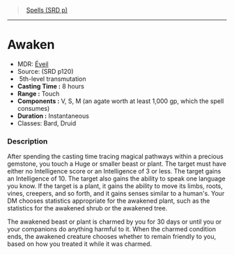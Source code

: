 ﻿---
!SpellItem
Name: Awaken
AltName: '[Éveil](hd_spells_eveil.md)'
Type: transmutation
Level: 5
CastingTime: 8 hours
Range: Touch
Components: V, S, M (an agate worth at least 1,000 gp, which the spell consumes)
Duration: Instantaneous
Classes: Bard, Druid
Family: SpellVO
Source: (SRD p120)
Id: spells_vo.md#awaken
ParentLink: spells_vo.md#spells-srd-p
ParentName: Spells (SRD p)
NameLevel: 1
Attributes:
  Name: Awaken
  Markdown: >+
    # <!--Name-->Awaken<!--/Name-->


    - MDR: <!--AltName-->[Éveil](hd_spells_eveil.md)<!--/AltName-->

    - Source: <!--Source-->(SRD p120)<!--/Source-->

    -  <!--Level-->5<!--/Level-->th-level <!--Type-->transmutation<!--/Type-->

    - **Casting Time :** <!--CastingTime-->8 hours<!--/CastingTime-->

    - **Range :** <!--Range-->Touch<!--/Range-->

    - **Components :** <!--Components-->V, S, M (an agate worth at least 1,000 gp, which the spell consumes)<!--/Components-->

    - **Duration :** <!--Duration-->Instantaneous<!--/Duration-->

    - Classes: <!--Classes-->Bard, Druid<!--/Classes-->


    ### Description


    After spending the casting time tracing magical pathways within a precious gemstone, you touch a Huge or smaller beast or plant. The target must have either no Intelligence score or an Intelligence of 3 or less. The target gains an Intelligence of 10. The target also gains the ability to speak one language you know. If the target is a plant, it gains the ability to move its limbs, roots, vines, creepers, and so forth, and it gains senses similar to a human's. Your DM chooses statistics appropriate for the awakened plant, such as the statistics for the awakened shrub or the awakened tree.


    The awakened beast or plant is charmed by you for 30 days or until you or your companions do anything harmful to it. When the charmed condition ends, the awakened creature chooses whether to remain friendly to you, based on how you treated it while it was charmed.

  AltName: '[Éveil](hd_spells_eveil.md)'
  Source: (SRD p120)
  Level: 5
  Type: transmutation
  CastingTime: 8 hours
  Range: Touch
  Components: V, S, M (an agate worth at least 1,000 gp, which the spell consumes)
  Duration: Instantaneous
  Classes: Bard, Druid
AttributesDictionary: >+
  Name: Awaken

  Markdown: >+

    # <!--Name-->Awaken<!--/Name-->





    - MDR: <!--AltName-->[Éveil](hd_spells_eveil.md)<!--/AltName-->



    - Source: <!--Source-->(SRD p120)<!--/Source-->



    -  <!--Level-->5<!--/Level-->th-level <!--Type-->transmutation<!--/Type-->



    - **Casting Time :** <!--CastingTime-->8 hours<!--/CastingTime-->



    - **Range :** <!--Range-->Touch<!--/Range-->



    - **Components :** <!--Components-->V, S, M (an agate worth at least 1,000 gp, which the spell consumes)<!--/Components-->



    - **Duration :** <!--Duration-->Instantaneous<!--/Duration-->



    - Classes: <!--Classes-->Bard, Druid<!--/Classes-->





    ### Description





    After spending the casting time tracing magical pathways within a precious gemstone, you touch a Huge or smaller beast or plant. The target must have either no Intelligence score or an Intelligence of 3 or less. The target gains an Intelligence of 10. The target also gains the ability to speak one language you know. If the target is a plant, it gains the ability to move its limbs, roots, vines, creepers, and so forth, and it gains senses similar to a human's. Your DM chooses statistics appropriate for the awakened plant, such as the statistics for the awakened shrub or the awakened tree.





    The awakened beast or plant is charmed by you for 30 days or until you or your companions do anything harmful to it. When the charmed condition ends, the awakened creature chooses whether to remain friendly to you, based on how you treated it while it was charmed.



  AltName: '[Éveil](hd_spells_eveil.md)'

  Source: (SRD p120)

  Level: 5

  Type: transmutation

  CastingTime: 8 hours

  Range: Touch

  Components: V, S, M (an agate worth at least 1,000 gp, which the spell consumes)

  Duration: Instantaneous

  Classes: Bard, Druid

---
> [Spells (SRD p)](srd_spells.md)

---

# Awaken

- MDR: [Éveil](hd_spells_eveil.md)
- Source: (SRD p120)
-  5th-level transmutation
- **Casting Time :** 8 hours
- **Range :** Touch
- **Components :** V, S, M (an agate worth at least 1,000 gp, which the spell consumes)
- **Duration :** Instantaneous
- Classes: Bard, Druid

### Description

After spending the casting time tracing magical pathways within a precious gemstone, you touch a Huge or smaller beast or plant. The target must have either no Intelligence score or an Intelligence of 3 or less. The target gains an Intelligence of 10. The target also gains the ability to speak one language you know. If the target is a plant, it gains the ability to move its limbs, roots, vines, creepers, and so forth, and it gains senses similar to a human's. Your DM chooses statistics appropriate for the awakened plant, such as the statistics for the awakened shrub or the awakened tree.

The awakened beast or plant is charmed by you for 30 days or until you or your companions do anything harmful to it. When the charmed condition ends, the awakened creature chooses whether to remain friendly to you, based on how you treated it while it was charmed.

